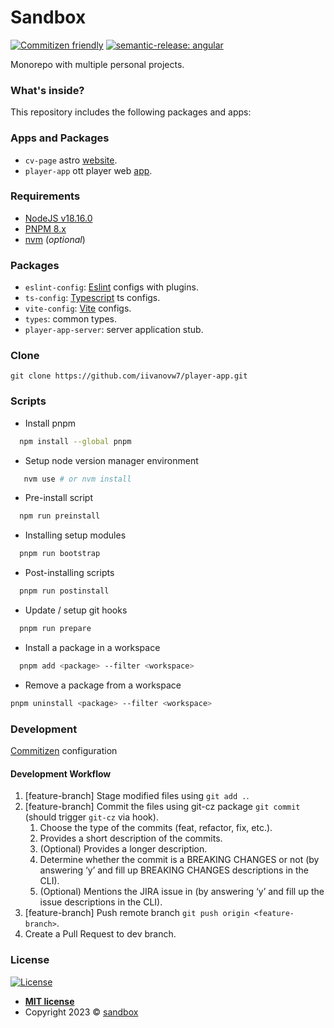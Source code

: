 # Sandbox

[![Commitizen friendly](https://img.shields.io/badge/commitizen-friendly-brightgreen.svg)](http://commitizen.github.io/cz-cli/)
[![semantic-release: angular](https://img.shields.io/badge/semantic--release-angular-e10079?logo=semantic-release)](https://github.com/semantic-release/semantic-release)

Monorepo with multiple personal projects.

### What's inside?

This repository includes the following packages and apps:

### Apps and Packages

- `cv-page` astro [website](apps/cv-page/README.md).
- `player-app` ott player web [app]().

### Requirements

- [NodeJS v18.16.0](https://nodejs.org/en/)
- [PNPM 8.x](https://pnpm.io/)
- [nvm](https://github.com/nvm-sh/nvm) (*optional*)

### Packages

- `eslint-config`: [Eslint](https://eslint.org/) configs with plugins.
- `ts-config`: [Typescript](https://www.typescriptlang.org/) ts configs.
- `vite-config`: [Vite](https://vitejs.dev/) configs.
- `types`: common types.
- `player-app-server`: server application stub.

### Clone

`git clone https://github.com/iivanovw7/player-app.git` <br />

### Scripts

- Install pnpm

```bash
  npm install --global pnpm
```

- Setup node version manager environment

```bash
   nvm use # or nvm install
```

- Pre-install script

```bash
  npm run preinstall
```

- Installing setup modules

```bash
  pnpm run bootstrap
```

- Post-installing scripts

```bash
  pnpm run postinstall
```

- Update / setup git hooks

```bash
  pnpm run prepare
```

- Install a package in a workspace

```bash
  pnpm add <package> --filter <workspace>
```

- Remove a package from a workspace

```bash
pnpm uninstall <package> --filter <workspace>
```

### Development

[Commitizen](https://github.com/commitizen/cz-cli) configuration

#### Development Workflow

1. [feature-branch] Stage modified files using `git add .`.
2. [feature-branch] Commit the files using git-cz package `git commit` (should trigger `git-cz` via hook).
    1. Choose the type of the commits (feat, refactor, fix, etc.).
    2. Provides a short description of the commits.
    3. (Optional) Provides a longer description.
    4. Determine whether the commit is a BREAKING CHANGES or not (by answering ‘y’ and fill up BREAKING CHANGES
       descriptions in the CLI).
    5. (Optional) Mentions the JIRA issue in (by answering ‘y’ and fill up the issue descriptions in the CLI).
3. [feature-branch] Push remote branch `git push origin <feature-branch>`.
4. Create a Pull Request to dev branch.

### License

[![License](http://img.shields.io/:license-mit-blue.svg?style=flat-square)](http://badges.mit-license.org)

- **[MIT license](http://opensource.org/licenses/mit-license.php)**
- Copyright 2023 © <a href="https://github.com/iivanovw7/sandbox" target="_blank">sandbox</a>

